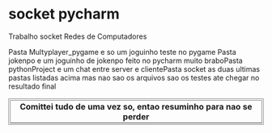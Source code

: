 # socket pycharm
 Trabalho socket Redes de Computadores
 <style>
    table, th, td {
    border: 1px solid gray;
    padding: 2px;
}
</style>
 <body>
 <table>
    <tr>
    <th>Comittei tudo de uma vez so, entao resuminho para nao se perder</th>
    </tr>
 <tr>Pasta Multyplayer_pygame e so um joguinho teste no pygame </tr>
 <tr>Pasta jokenpo e um joguinho de jokenpo feito no pycharm muito brabo</tr>
 <tr>Pasta pythonProject e um chat entre server e cliente</tr>
 <tr>Pasta socket as duas ultimas pastas listadas acima mas nao sao os arquivos sao os testes ate chegar no resultado final</tr>
</body>
 